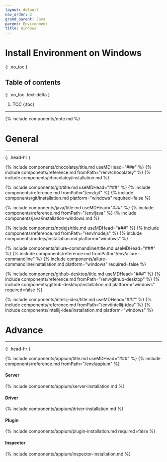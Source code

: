 ```yaml
---
layout: default
nav_order: 2
grand_parent: Java
parent: Environment
title: Windows
---
```


# Install Environment on Windows
{: .no_toc }

## Table of contents
{: .no_toc .text-delta }

1. TOC
{:toc}
---

{% include components/note.md %}

# General
<hr>{: .head-hr }

{% include components/chocolatey/title.md useMDHead="###" %}
{% include components/reference.md fromPath="/env/chocolatey" %}
{% include components/chocolatey/installation.md %}

{% include components/git/title.md useMDHead="###" %}
{% include components/reference.md fromPath="/env/git" %}
{% include components/git/installation.md platform="windows" required=false %}

{% include components/java/title.md useMDHead="###" %}
{% include components/reference.md fromPath="/env/java" %}
{% include components/java/installation-windows.md %}

{% include components/nodejs/title.md useMDHead="###" %}
{% include components/reference.md fromPath="/env/nodejs" %}
{% include components/nodejs/installation.md platform="windows" %}

{% include components/allure-commandline/title.md useMDHead="###" %}
{% include components/reference.md fromPath="/env/allure-commandline" %}
{% include components/allure-commandline/installation.md platform="windows" required=false %}

{% include components/github-desktop/title.md useMDHead="###" %}
{% include components/reference.md fromPath="/env/github-desktop" %}
{% include components/github-desktop/installation.md platform="windows" required=false %}

{% include components/intellij-idea/title.md useMDHead="###" %}
{% include components/reference.md fromPath="/env/intellij-idea" %}
{% include components/intellij-idea/installation.md platform="windows" %}

# Advance
<hr>{: .head-hr }

{% include components/appium/title.md useMDHead="###" %}
{% include components/reference.md fromPath="/env/appium" %}

#### Server
{% include components/appium/server-installation.md %}

#### Driver
{% include components/appium/driver-installation.md %}

#### Plugin
{% include components/appium/plugin-installation.md required=false %}

#### Inspector
{% include components/appium/inspector-installation.md %}
